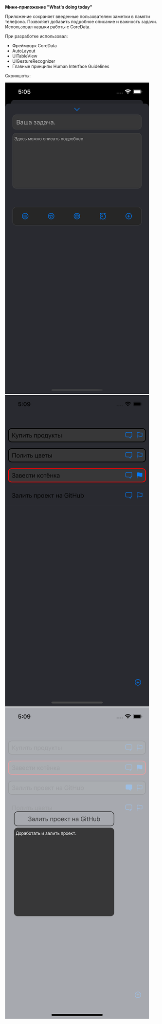 **Мини-приложение "What's doing today"**

   Приложение сохраняет введенные пользователем заметки в памяти телефона. Позволяет добавить подробное описание и важность задачи. Использовал навыки работы с CoreData.

При разработке использовал:
* Фреймворк СoreData
* AutoLayout
* UITableView
* UIGestureRecognizer
* Главные принципы Human Interface Guidelines


Скриншоты:

![](https://github.com/NGrani/whats-doing-today/blob/main/screenshot/Simulator%20Screen%20Shot%20-%20iPhone%2013%20Pro%20-%202022-05-20%20at%2017.05.31.png)
![](https://github.com/NGrani/whats-doing-today/blob/main/screenshot/Simulator%20Screen%20Shot%20-%20iPhone%2013%20Pro%20-%202022-05-20%20at%2017.09.32.png)
![](https://github.com/NGrani/whats-doing-today/blob/main/screenshot/Simulator%20Screen%20Shot%20-%20iPhone%2013%20Pro%20-%202022-05-20%20at%2017.09.46.png)


